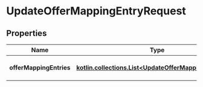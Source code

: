 
# UpdateOfferMappingEntryRequest

## Properties
| Name | Type | Description | Notes |
| ------------ | ------------- | ------------- | ------------- |
| **offerMappingEntries** | [**kotlin.collections.List&lt;UpdateOfferMappingEntryDTO&gt;**](UpdateOfferMappingEntryDTO.md) | Информация о товарах в каталоге. |  |



